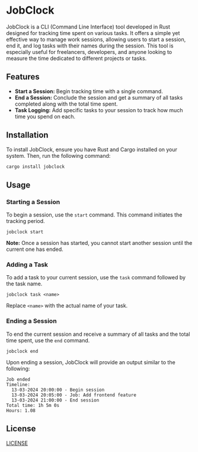 # JobClock

JobClock is a CLI (Command Line Interface) tool developed in Rust designed for tracking time spent on various tasks. It offers a simple yet effective way to manage work sessions, allowing users to start a session, end it, and log tasks with their names during the session. This tool is especially useful for freelancers, developers, and anyone looking to measure the time dedicated to different projects or tasks.

## Features

- **Start a Session:** Begin tracking time with a single command.
- **End a Session:** Conclude the session and get a summary of all tasks completed along with the total time spent.
- **Task Logging:** Add specific tasks to your session to track how much time you spend on each.

## Installation

To install JobClock, ensure you have Rust and Cargo installed on your system. Then, run the following command:

```bash
cargo install jobclock
```

## Usage

### Starting a Session

To begin a session, use the `start` command. This command initiates the tracking period.

```console
jobclock start
```

**Note:** Once a session has started, you cannot start another session until the current one has ended.

### Adding a Task

To add a task to your current session, use the `task` command followed by the task name.

```console
jobclock task <name>
```

Replace `<name>` with the actual name of your task.

### Ending a Session

To end the current session and receive a summary of all tasks and the total time spent, use the `end` command.

```console
jobclock end
```

Upon ending a session, JobClock will provide an output similar to the following:

```console
Job ended
Timeline:
  13-03-2024 20:00:00 - Begin session
  13-03-2024 20:05:00 - Job: Add frontend feature
  13-03-2024 21:00:00 - End session
Total time: 1h 5m 0s
Hours: 1.08
```

## License
[LICENSE](LICENSE)